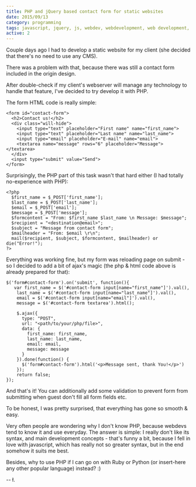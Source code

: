 ```yaml
---
title: PHP and jQuery based contact form for static websites
date: 2015/09/13
category: programming
tags: javascript, jquery, js, webdev, webdevelopment, web development, front-end, front-end development, programming, php, contact, contact form
active: 2
---
```


Couple days ago I had to develop a static website for my client (she decided that there's no need to use any CMS).

There was a problem with that, because there was still a contact form included in the origin design.

After double-check if my client's webserver will manage any technology to handle that feature, I've decided to try develop it with PHP.

The form HTML code is really simple:

```
<form id="contact-form">
  <h2>Contact us!</h2>
  <div class="will-hide">
    <input type="text" placeholder="First name" name="first_name">
    <input type="text" placeholder="Last name" name="last_name">
    <input type="email" placeholder="E-mail" name="email">
    <textarea name="message" rows="6" placeholder="Message"></textarea>
  </div>
  <input type="submit" value="Send">
</form>
```

Surprisingly, the PHP part of this task wasn't that hard either (I had totally no-experience with PHP):

```
<?php
  $first_name = $_POST['first_name'];
  $last_name = $_POST['last_name'];
  $email = $_POST['email'];
  $message = $_POST['message'];
  $formcontent = "From: $first_name $last_name \n Message: $message";
  $recipient = "<destination@email>";
  $subject = "Message from contact form";
  $mailheader = "From: $email \r\n";
  mail($recipient, $subject, $formcontent, $mailheader) or die("Error!");
?>
```

Everything was working fine, but my form was reloading page on submit - so I decided to add a bit of ajax's magic (the php & html code above is already prepared for that):

```
$('form#contact-form').on('submit', function(){
   var first_name = $('#contact-form input[name="first_name"]').val(),
    last_name = $('#contact-form input[name="last_name"]').val(),
    email = $('#contact-form input[name="email"]').val(),
    message = $('#contact-form textarea').html();

    $.ajax({
      type: "POST",
      url: "<path/to/your/php/file>",
      data: {
        first_name: first_name,
        last_name: last_name,
        email: email,
        message: message
      }
    }).done(function() {
      $('form#contact-form').html('<p>Message sent, thank You!</p>')
    });
    return false;
});
```

And that's it! You can additionally add some validation to prevent form from submitting when guest don't fill all form fields etc.

To be honest, I was pretty surprised, that everything has gone so smooth & easy.

Very often people are wondering why I don't know PHP, because webdevs tend to know it and use everyday. The answer is simple: I really don't like its syntax, and main development concepts - that's funny a bit, because I fell in love with javascript, which has really not so greater syntax, but in the end somehow it suits me best.

Besides, why to use PHP if I can go on with Ruby or Python (or insert-here any other popular language) instead? :)

-- ł.
